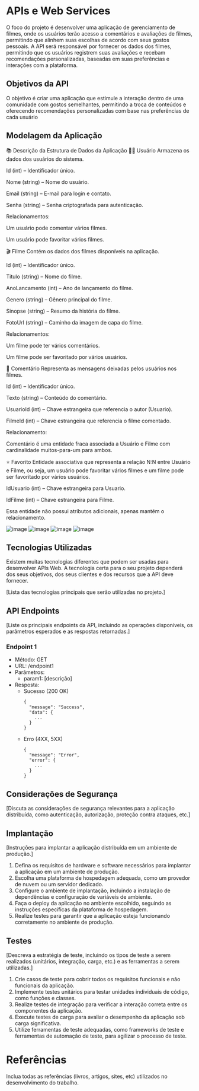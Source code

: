 # APIs e Web Services

O  foco do projeto é desenvolver uma aplicação de gerenciamento de filmes, onde os usuários terão acesso a comentários e avaliações de filmes, permitindo que alinhem suas escolhas de acordo com seus gostos pessoais. A API será responsável por fornecer os dados dos filmes, permitindo que os usuários registrem suas avaliações e recebam recomendações personalizadas, baseadas em suas preferências e interações com a plataforma.


## Objetivos da API
O objetivo é criar uma aplicação que estimule a interação dentro de uma comunidade com gostos semelhantes, permitindo a troca de conteúdos e oferecendo recomendações personalizadas com base nas preferências de cada usuário


## Modelagem da Aplicação
📚 Descrição da Estrutura de Dados da Aplicação
🧑‍💼 Usuário
Armazena os dados dos usuários do sistema.

Id (int) – Identificador único.

Nome (string) – Nome do usuário.

Email (string) – E-mail para login e contato.

Senha (string) – Senha criptografada para autenticação.

Relacionamentos:

Um usuário pode comentar vários filmes.

Um usuário pode favoritar vários filmes.

🎬 Filme
Contém os dados dos filmes disponíveis na aplicação.

Id (int) – Identificador único.

Titulo (string) – Nome do filme.

AnoLancamento (int) – Ano de lançamento do filme.

Genero (string) – Gênero principal do filme.

Sinopse (string) – Resumo da história do filme.

FotoUrl (string) – Caminho da imagem de capa do filme.

Relacionamentos:

Um filme pode ter vários comentários.

Um filme pode ser favoritado por vários usuários.

💬 Comentário
Representa as mensagens deixadas pelos usuários nos filmes.

Id (int) – Identificador único.

Texto (string) – Conteúdo do comentário.

UsuarioId (int) – Chave estrangeira que referencia o autor (Usuario).

FilmeId (int) – Chave estrangeira que referencia o filme comentado.

Relacionamento:

Comentário é uma entidade fraca associada a Usuário e Filme com cardinalidade muitos-para-um para ambos.

⭐ Favorito
Entidade associativa que representa a relação N:N entre Usuário e Filme, ou seja, um usuário pode favoritar vários filmes e um filme pode ser favoritado por vários usuários.

IdUsuario (int) – Chave estrangeira para Usuario.

IdFilme (int) – Chave estrangeira para Filme.

Essa entidade não possui atributos adicionais, apenas mantém o relacionamento.

![image](https://github.com/user-attachments/assets/dbc72f78-ad89-47cf-9b12-862ccf5eee56)
![image](https://github.com/user-attachments/assets/88936491-c581-4095-8bd0-a4ce12fcd56a)
![image](https://github.com/user-attachments/assets/28389195-bdee-4b4a-aad5-e4e0beae31b7)
![image](https://github.com/user-attachments/assets/b10869ac-f75c-473c-b8aa-35231e2ad126)


## Tecnologias Utilizadas

Existem muitas tecnologias diferentes que podem ser usadas para desenvolver APIs Web. A tecnologia certa para o seu projeto dependerá dos seus objetivos, dos seus clientes e dos recursos que a API deve fornecer.

[Lista das tecnologias principais que serão utilizadas no projeto.]

## API Endpoints

[Liste os principais endpoints da API, incluindo as operações disponíveis, os parâmetros esperados e as respostas retornadas.]

### Endpoint 1
- Método: GET
- URL: /endpoint1
- Parâmetros:
  - param1: [descrição]
- Resposta:
  - Sucesso (200 OK)
    ```
    {
      "message": "Success",
      "data": {
        ...
      }
    }
    ```
  - Erro (4XX, 5XX)
    ```
    {
      "message": "Error",
      "error": {
        ...
      }
    }
    ```

## Considerações de Segurança

[Discuta as considerações de segurança relevantes para a aplicação distribuída, como autenticação, autorização, proteção contra ataques, etc.]

## Implantação

[Instruções para implantar a aplicação distribuída em um ambiente de produção.]

1. Defina os requisitos de hardware e software necessários para implantar a aplicação em um ambiente de produção.
2. Escolha uma plataforma de hospedagem adequada, como um provedor de nuvem ou um servidor dedicado.
3. Configure o ambiente de implantação, incluindo a instalação de dependências e configuração de variáveis de ambiente.
4. Faça o deploy da aplicação no ambiente escolhido, seguindo as instruções específicas da plataforma de hospedagem.
5. Realize testes para garantir que a aplicação esteja funcionando corretamente no ambiente de produção.

## Testes

[Descreva a estratégia de teste, incluindo os tipos de teste a serem realizados (unitários, integração, carga, etc.) e as ferramentas a serem utilizadas.]

1. Crie casos de teste para cobrir todos os requisitos funcionais e não funcionais da aplicação.
2. Implemente testes unitários para testar unidades individuais de código, como funções e classes.
3. Realize testes de integração para verificar a interação correta entre os componentes da aplicação.
4. Execute testes de carga para avaliar o desempenho da aplicação sob carga significativa.
5. Utilize ferramentas de teste adequadas, como frameworks de teste e ferramentas de automação de teste, para agilizar o processo de teste.

# Referências

Inclua todas as referências (livros, artigos, sites, etc) utilizados no desenvolvimento do trabalho.
